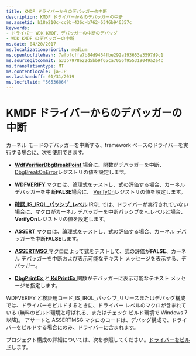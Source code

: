 ```yaml
---
title: KMDF ドライバーからのデバッガーの中断
description: KMDF ドライバーからのデバッガーの中断
ms.assetid: b18e210c-cc9b-436c-b762-6346b946357c
keywords:
- ドライバー WDK KMDF、デバッガーの中断のデバッグ
- WDK KMDF のデバッガーの中断
ms.date: 04/20/2017
ms.localizationpriority: medium
ms.openlocfilehash: 7afbfcffa7b84d9464fbe292a193653e3597d9c1
ms.sourcegitcommit: a33b7978e22d5bb9f65ca7056f955319049a2e4c
ms.translationtype: MT
ms.contentlocale: ja-JP
ms.lasthandoff: 01/31/2019
ms.locfileid: "56536064"
---
```

# <a name="breaking-into-a-debugger-from-kmdf-drivers"></a>KMDF ドライバーからのデバッガーの中断


カーネル モードのデバッガーを中断する、framework ベースのドライバーを実行する場合に、次を使用できます。

-   [ **WdfVerifierDbgBreakPoint** ](https://msdn.microsoft.com/library/windows/hardware/ff551164)場合に、関数がデバッガーを中断、 [DbgBreakOnError](registry-values-for-debugging-kmdf-drivers.md)レジストリの値を設定します。

-   [ **WDFVERIFY** ](https://msdn.microsoft.com/library/windows/hardware/ff551167)マクロは、論理式をテストし、式の評価する場合、カーネル デバッガーを中断**FALSE**場合に、 [VerifyOn](registry-values-for-debugging-kmdf-drivers.md)レジストリの値を設定します。

-   [**確認\_IS\_IRQL\_パッシブ\_レベル**](https://msdn.microsoft.com/library/windows/hardware/ff545588) IRQL では、ドライバーが実行されていない場合に、マクロがカーネル デバッガーを中断パッシブを=\_レベルと場合、 **VerifyOn**レジストリの値を設定します。

-   [ **ASSERT** ](https://msdn.microsoft.com/library/windows/hardware/ff542107)マクロは、論理式をテストし、式の評価する場合、カーネル デバッガーを中断**FALSE**します。

-   [ **ASSERTMSG** ](https://msdn.microsoft.com/library/windows/hardware/ff542113)マクロによって式をテストして、式の評価が**FALSE**、カーネル デバッガーを中断および表示可能なテキスト メッセージを表示する、デバッガー。

-   [ **DbgPrintEx** ](https://msdn.microsoft.com/library/windows/hardware/ff543634)と[ **KdPrintEx** ](https://msdn.microsoft.com/library/windows/hardware/ff548100)関数がデバッガーに表示可能なテキスト メッセージを指定します。

WDFVERIFY と検証用コード\_IS\_IRQL\_パッシブ\_リリースまたはデバッグ構成では、ドライバーをビルドするときに、ドライバー レベルのマクロが含まれている (無料のビルド環境と呼ばれる、またはチェック ビルド環境で Windows 7 以降)。 アサートと ASSERTMSG マクロのコードは、デバッグ構成で、ドライバーをビルドする場合にのみ、ドライバーに含まれます。

プロジェクト構成の詳細については、次を参照してください。[ドライバーをビルド](https://msdn.microsoft.com/windows-drivers/develop/building_a_driver)します。

 

 





